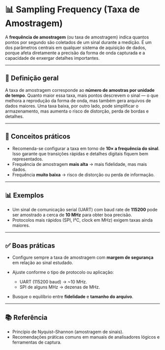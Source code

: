 # 📊 Sampling Frequency (Taxa de Amostragem)

A **frequência de amostragem** (ou taxa de amostragem) indica quantos pontos por segundo são coletados de um sinal durante a medição. É um dos parâmetros centrais em qualquer sistema de aquisição de dados, porque afeta diretamente a precisão da forma de onda capturada e a capacidade de enxergar detalhes importantes.

---

## 📖 Definição geral

A taxa de amostragem corresponde ao **número de amostras por unidade de tempo**. Quanto maior essa taxa, mais pontos descrevem o sinal — o que melhora a reprodução da forma de onda, mas também gera arquivos de dados maiores. Uma taxa baixa, por outro lado, pode simplificar o armazenamento, mas aumenta o risco de distorção, perda de bordas e detalhes.

---

## 🔎 Conceitos práticos

* Recomenda-se configurar a taxa em torno de **10× a frequência do sinal**. Isso garante que transições rápidas e detalhes digitais fiquem bem representados.
* Frequência de amostragem **mais alta** → mais fidelidade, mas mais dados.
* Frequência **muito baixa** → risco de distorção ou perda de informação.

---

## 📊 Exemplos

* Um sinal de comunicação serial (UART) com baud rate de **115200** pode ser amostrado a cerca de **10 MHz** para obter boa precisão.
* Protocolos mais rápidos (SPI, I²C, clock em MHz) exigem taxas ainda maiores.

---

## ✅ Boas práticas

* Configure sempre a taxa de amostragem com **margem de segurança** em relação ao sinal estudado.
* Ajuste conforme o tipo de protocolo ou aplicação:

  * UART (115200 baud) → ~10 MHz.
  * SPI de alguns MHz → dezenas de MHz.
* Busque o equilíbrio entre **fidelidade** e **tamanho do arquivo**.

---

## 📚 Referência

* Princípio de Nyquist–Shannon (amostragem de sinais).
* Recomendações práticas comuns em manuais de analisadores lógicos e ferramentas de captura.
